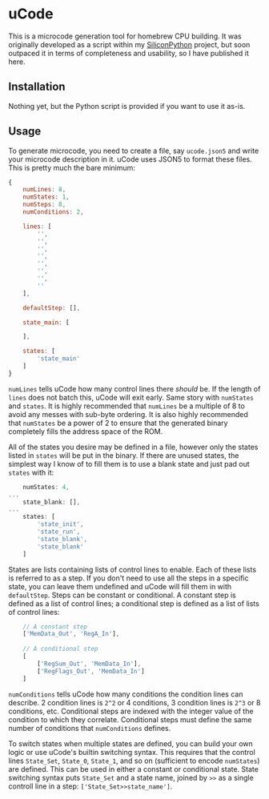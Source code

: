# uCode
This is a microcode generation tool for homebrew CPU building. It was originally developed as a script within my [SiliconPython](https://github.com/AwesomeCronk/SiliconPython) project, but soon outpaced it in terms of completeness and usability, so I have published it here.

## Installation
Nothing yet, but the Python script is provided if you want to use it as-is.

## Usage
To generate microcode, you need to create a file, say `ucode.json5` and write your microcode description in it. uCode uses JSON5 to format these files. This is pretty much the bare minimum:

```js
{
    numLines: 8,
    numStates: 1,
    numSteps: 8,
    numConditions: 2,

    lines: [
        '',
        '',
        '',
        '',
        '',
        '',
        '',
        ''
    ],

    defaultStep: [],

    state_main: [

    ],

    states: [
        'state_main'
    ]
}
```

`numLines` tells uCode how many control lines there *should* be. If the length of `lines` does not batch this, uCode will exit early. Same story with `numStates` and `states`. It is highly recommended that `numLines` be a multiple of 8 to avoid any messes with sub-byte ordering. It is also highly recommended that `numStates` be a power of 2 to ensure that the generated binary completely fills the address space of the ROM.

All of the states you desire may be defined in a file, however only the states listed in `states` will be put in the binary. If there are unused states, the simplest way I know of to fill them is to use a blank state and just pad out `states` with it:

```js
    numStates: 4,
...
    state_blank: [],
...
    states: [
        'state_init',
        'state_run',
        'state_blank',
        'state_blank'
    ]
```

States are lists containing lists of control lines to enable. Each of these lists is referred to as a step. If you don't need to use all the steps in a specific state, you can leave them undefined and uCode will fill them in with `defaultStep`. Steps can be constant or conditional. A constant step is defined as a list of control lines; a conditional step is defined as a list of lists of control lines:

```js
    // A constant step
    ['MemData_Out', 'RegA_In'],
    
    // A conditional step
    [
        ['RegSum_Out', 'MemData_In'],
        ['RegFlags_Out', 'MemData_In']
    ]
```

`numConditions` tells uCode how many conditions the condition lines can describe. 2 condition lines is `2^2` or 4 conditions, 3 condition lines is `2^3` or 8 conditions, etc. Conditional steps are indexed with the integer value of the condition to which they correlate. Conditional steps must define the same number of conditions that `numConditions` defines.

To switch states when multiple states are defined, you can build your own logic or use uCode's builtin switching syntax. This requires that the control lines `State_Set`, `State_0`, `State_1`, and so on (sufficient to encode `numStates`) are defined. This can be used in either a constant or conditional state. State switching syntax puts `State_Set` and a state name, joined by `>>` as a single controll line in a step: `['State_Set>>state_name']`.
